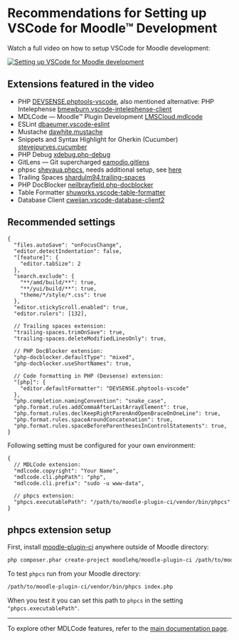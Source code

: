 # Recommendations for Setting up VSCode for Moodle™ Development

Watch a full video on how to setup VSCode for Moodle development:

[![Setting up VSCode for Moodle development](https://img.youtube.com/vi/iokOiSVNZ0Y/0.jpg)](https://youtu.be/iokOiSVNZ0Y)

## Extensions featured in the video

* PHP [DEVSENSE.phptools-vscode](https://marketplace.visualstudio.com/items?itemName=DEVSENSE.phptools-vscode), also mentioned alternative: PHP Intelephense [bmewburn.vscode-intelephense-client](https://marketplace.visualstudio.com/items?itemName=bmewburn.vscode-intelephense-client)
* MDLCode — Moodle™ Plugin Development [LMSCloud.mdlcode](https://marketplace.visualstudio.com/items?itemName=LMSCloud.mdlcode)
* ESLint [dbaeumer.vscode-eslint](https://marketplace.visualstudio.com/items?itemName=dbaeumer.vscode-eslint)
* Mustache [dawhite.mustache](https://marketplace.visualstudio.com/items?itemName=dawhite.mustache)
* Snippets and Syntax Highlight for Gherkin (Cucumber) [stevejpurves.cucumber](https://marketplace.visualstudio.com/items?itemName=stevejpurves.cucumber)
* PHP Debug [xdebug.php-debug](https://marketplace.visualstudio.com/items?itemName=xdebug.php-debug)
* GitLens — Git supercharged [eamodio.gitlens](https://marketplace.visualstudio.com/items?itemName=eamodio.gitlens)
* phpsc [shevaua.phpcs](https://marketplace.visualstudio.com/items?itemName=shevaua.phpcs), needs additional setup, see [here](#phpcs-extension-setup)
* Trailing Spaces [shardulm94.trailing-spaces](https://marketplace.visualstudio.com/items?itemName=shardulm94.trailing-spaces)
* PHP DocBlocker [neilbrayfield.php-docblocker](https://marketplace.visualstudio.com/items?itemName=neilbrayfield.php-docblocker)
* Table Formatter [shuworks.vscode-table-formatter](https://marketplace.visualstudio.com/items?itemName=shuworks.vscode-table-formatter)
* Database Client [cweijan.vscode-database-client2](https://marketplace.visualstudio.com/items?itemName=cweijan.vscode-database-client2)

## Recommended settings

```jsonc
{
  "files.autoSave": "onFocusChange",
  "editor.detectIndentation": false,
  "[feature]": {
    "editor.tabSize": 2
  },
  "search.exclude": {
    "**/amd/build/**": true,
    "**/yui/build/**": true,
    "theme/*/style/*.css": true
  },
  "editor.stickyScroll.enabled": true,
  "editor.rulers": [132],

  // Trailing spaces extension:
  "trailing-spaces.trimOnSave": true,
  "trailing-spaces.deleteModifiedLinesOnly": true,

  // PHP DocBlocker extension:
  "php-docblocker.defaultType": "mixed",
  "php-docblocker.useShortNames": true,

  // Code formatting in PHP (Devsense) extension:
  "[php]": {
    "editor.defaultFormatter": "DEVSENSE.phptools-vscode"
  },
  "php.completion.namingConvention": "snake_case",
  "php.format.rules.addCommaAfterLastArrayElement": true,
  "php.format.rules.declKeepRightParenAndOpenBraceOnOneLine": true,
  "php.format.rules.spaceAroundConcatenation": true,
  "php.format.rules.spaceBeforeParenthesesInControlStatements": true,
}
```

Following setting must be configured for your own environment:

```jsonc
{
  // MDLCode extension:
  "mdlcode.copyright": "Your Name",
  "mdlcode.cli.phpPath": "php",
  "mdlcode.cli.prefix": "sudo -u www-data",

  // phpcs extension:
  "phpcs.executablePath": "/path/to/moodle-plugin-ci/vendor/bin/phpcs"
}
```

## phpcs extension setup

First, install [moodle-plugin-ci](https://github.com/moodlehq/moodle-plugin-ci) anywhere outside of Moodle directory:

```bash
php composer.phar create-project moodlehq/moodle-plugin-ci /path/to/moodle-plugin-ci
```

To test `phpcs` run from your Moodle directory:

```bash
/path/to/moodle-plugin-ci/vendor/bin/phpcs index.php
```

When you test it you can set this path to `phpcs` in the setting `"phpcs.executablePath"`.

---

To explore other MDLCode features, refer to the [main documentation page](README.md).
